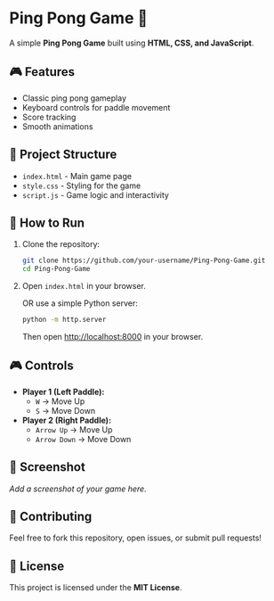 # Ping Pong Game 🏓

A simple **Ping Pong Game** built using **HTML, CSS, and JavaScript**.

## 🎮 Features
- Classic ping pong gameplay
- Keyboard controls for paddle movement
- Score tracking
- Smooth animations

## 📂 Project Structure
- `index.html` - Main game page
- `style.css` - Styling for the game
- `script.js` - Game logic and interactivity

## 🚀 How to Run
1. Clone the repository:
   ```bash
   git clone https://github.com/your-username/Ping-Pong-Game.git
   cd Ping-Pong-Game
   ```

2. Open `index.html` in your browser.

   OR use a simple Python server:
   ```bash
   python -m http.server
   ```
   Then open [http://localhost:8000](http://localhost:8000) in your browser.

## 🎮 Controls
- **Player 1 (Left Paddle):**
  - `W` → Move Up
  - `S` → Move Down
- **Player 2 (Right Paddle):**
  - `Arrow Up` → Move Up
  - `Arrow Down` → Move Down

## 📸 Screenshot
_Add a screenshot of your game here._

## 🤝 Contributing
Feel free to fork this repository, open issues, or submit pull requests!

## 📜 License
This project is licensed under the **MIT License**.
